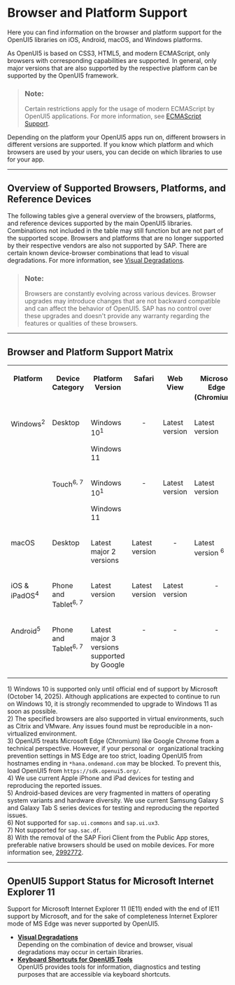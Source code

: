 <!-- loio74b59efa0eef48988d3b716bd0ecc933 -->

# Browser and Platform Support

Here you can find information on the browser and platform support for the OpenUI5 libraries on iOS, Android, macOS, and Windows platforms.

As OpenUI5 is based on CSS3, HTML5, and modern ECMAScript, only browsers with corresponding capabilities are supported. In general, only major versions that are also supported by the respective platform can be supported by the OpenUI5 framework.

> ### Note:  
> Certain restrictions apply for the usage of modern ECMAScript by OpenUI5 applications. For more information, see [ECMAScript Support](ecmascript-support-0cb44d7.md).

Depending on the platform your OpenUI5 apps run on, different browsers in different versions are supported. If you know which platform and which browsers are used by your users, you can decide on which libraries to use for your app.

***

## Overview of Supported Browsers, Platforms, and Reference Devices

The following tables give a general overview of the browsers, platforms, and reference devices supported by the main OpenUI5 libraries. Combinations not included in the table may still function but are not part of the supported scope. Browsers and platforms that are no longer supported by their respective vendors are also not supported by SAP. There are certain known device-browser combinations that lead to visual degradations. For more information, see [Visual Degradations](visual-degradations-f08f296.md).

> ### Note:  
> Browsers are constantly evolving across various devices. Browser upgrades may introduce changes that are not backward compatible and can affect the behavior of OpenUI5. SAP has no control over these upgrades and doesn't provide any warranty regarding the features or qualities of these browsers.

***

<a name="loio74b59efa0eef48988d3b716bd0ecc933__section_bgw_kns_hnb"/>

## Browser and Platform Support Matrix


<table>
<tr>
<th valign="top" align="center">

Platform

</th>
<th valign="top" align="center">

Device Category

</th>
<th valign="top" align="center">

Platform Version

</th>
<th valign="top" align="center">

Safari

</th>
<th valign="top" align="center">

Web View

</th>
<th valign="top" align="center">

Microsoft Edge \(Chromium\)<sup>3</sup>

</th>
<th valign="top" align="center">

Google Chrome

</th>
<th valign="top" align="center">

Mozilla Firefox

</th>
<th valign="top" align="center">

SAP Fiori Client

</th>
</tr>
<tr>
<td valign="top" rowspan="2">

Windows<sup>2</sup>

</td>
<td valign="top">

Desktop

</td>
<td valign="top">

Windows 10<sup>1</sup>

Windows 11

</td>
<td valign="top" align="center">

\-

</td>
<td valign="top">

Latest version

</td>
<td valign="top">

Latest version

</td>
<td valign="top">

Latest version

</td>
<td valign="top" rowspan="2">

Latest version and latest Extended Support Release \(ESR\)

</td>
<td valign="top" align="center">

\-

</td>
</tr>
<tr>
<td valign="top">

Touch<sup>6, 7</sup>

</td>
<td valign="top">

Windows 10<sup>1</sup>

Windows 11

</td>
<td valign="top" align="center">

\-

</td>
<td valign="top">

Latest version

</td>
<td valign="top">

Latest version

</td>
<td valign="top">

Latest version

</td>
<td valign="top">

Latest version<sup>8</sup>

</td>
</tr>
<tr>
<td valign="top">

macOS

</td>
<td valign="top">

Desktop

</td>
<td valign="top">

Latest major 2 versions

</td>
<td valign="top">

Latest version

</td>
<td valign="top" align="center">

\-

</td>
<td valign="top">

Latest version <sup>6</sup>

</td>
<td valign="top">

Latest version<sup>6</sup>

</td>
<td valign="top" align="center">

\-

</td>
<td valign="top" align="center">

\-

</td>
</tr>
<tr>
<td valign="top">

iOS & iPadOS<sup>4</sup>

</td>
<td valign="top">

Phone and Tablet<sup>6, 7</sup>

</td>
<td valign="top">

Latest version

</td>
<td valign="top">

Latest version

</td>
<td valign="top">

Latest version

</td>
<td valign="top" align="center">

\-

</td>
<td valign="top" align="center">

\-

</td>
<td valign="top" align="center">

\-

</td>
<td valign="top">

Latest version<sup>8</sup>

</td>
</tr>
<tr>
<td valign="top">

Android<sup>5</sup>

</td>
<td valign="top">

Phone and Tablet<sup>6, 7</sup>

</td>
<td valign="top">

Latest major 3 versions supported by Google

</td>
<td valign="top" align="center">

\-

</td>
<td valign="top" align="center">

\-

</td>
<td valign="top" align="center">

\-

</td>
<td valign="top">

Latest version

</td>
<td valign="top" align="center">

\-

</td>
<td valign="top">

Latest version<sup>8</sup>

</td>
</tr>
</table>

1\) Windows 10 is supported only until official end of support by Microsoft \(October 14, 2025\). Although applications are expected to continue to run on Windows 10, it is strongly recommended to upgrade to Windows 11 as soon as possible.  
 2\) The specified browsers are also supported in virtual environments, such as Citrix and VMware. Any issues found must be reproducible in a non-virtualized environment.  
 3\) OpenUI5 treats Microsoft Edge \(Chromium\) like Google Chrome from a technical perspective. However, if your personal or  organizational tracking prevention settings in MS Edge are too strict, loading OpenUI5 from hostnames ending in `*hana.ondemand.com` may be blocked. To prevent this, load OpenUI5 from `https://sdk.openui5.org/`.  
 4\) We use current Apple iPhone and iPad devices for testing and reproducing the reported issues.  
 5\) Android-based devices are very fragmented in matters of operating system variants and hardware diversity. We use current Samsung Galaxy S and Galaxy Tab S series devices for testing and reproducing the reported issues.  
 6\) Not supported for `sap.ui.commons` and `sap.ui.ux3`.  
 7\) Not supported for `sap.sac.df`.  
 8\) With the removal of the SAP Fiori Client from the Public App stores, preferable native browsers should be used on mobile devices. For more information see, [2992772](https://me.sap.com/notes/2992772).  


***

<a name="loio74b59efa0eef48988d3b716bd0ecc933__MS_IE"/>

## OpenUI5 Support Status for Microsoft Internet Explorer 11

Support for Microsoft Internet Explorer 11 \(IE11\) ended with the end of IE11 support by Microsoft, and for the sake of completeness Internet Explorer mode of MS Edge was never supported by OpenUI5.

-   **[Visual Degradations](visual-degradations-f08f296.md "Depending on the combination of device and browser, visual degradations may occur in
		certain libraries.")**  
Depending on the combination of device and browser, visual degradations may occur in certain libraries.
-   **[Keyboard Shortcuts for OpenUI5 Tools](keyboard-shortcuts-for-openui5-tools-154844c.md "OpenUI5 provides tools for information, diagnostics and testing purposes that
		are accessible via keyboard shortcuts.")**  
OpenUI5 provides tools for information, diagnostics and testing purposes that are accessible via keyboard shortcuts.

